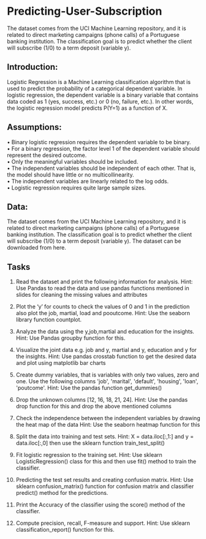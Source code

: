 # Predicting-User-Subscription
The dataset comes from the UCI Machine Learning repository, and it is related to direct marketing campaigns (phone calls) of a Portuguese banking institution. The classification goal is to predict whether the client will subscribe (1/0) to a term deposit (variable y).

## Introduction:
Logistic Regression is a Machine Learning classification algorithm that is used to predict the
probability of a categorical dependent variable. In logistic regression, the dependent variable is
a binary variable that contains data coded as 1 (yes, success, etc.) or 0 (no, failure, etc.). In other
words, the logistic regression model predicts P(Y=1) as a function of X.

## Assumptions:
• Binary logistic regression requires the dependent variable to be binary.<br/>
• For a binary regression, the factor level 1 of the dependent variable should represent the
desired outcome.<br/>
• Only the meaningful variables should be included.<br/>
• The independent variables should be independent of each other. That is, the model
should have little or no multicollinearity.<br/>
• The independent variables are linearly related to the log odds.<br/>
• Logistic regression requires quite large sample sizes.<br/>

## Data:
The dataset comes from the UCI Machine Learning repository, and it is related to direct marketing
campaigns (phone calls) of a Portuguese banking institution. The classification goal is to predict
whether the client will subscribe (1/0) to a term deposit (variable y). The dataset can be
downloaded from here.

## Tasks
1. Read the dataset and print the following information for analysis.
Hint: Use Pandas to read the data and use pandas functions mentioned in slides for cleaning the missing
values and attributes

2. Plot the ‘y’ for counts to check the values of 0 and 1 in the prediction also plot the job, martial,
load and pooutcome.
Hint: Use the seaborn library function countplot.

3. Analyze the data using the y,job,martial and education for the insights.
Hint: Use Pandas groupby function for this.

4. Visualize the joint data e.g. job and y, martial and y, education and y for the insights.
Hint: Use pandas crosstab function to get the desired data and plot using matplotlib bar charts

5. Create dummy variables, that is variables with only two values, zero and one. Use the following
columns 'job', 'marital', 'default', 'housing', 'loan', 'poutcome'.
Hint: Use the pandas function get_dummies()

6. Drop the unknown columns [12, 16, 18, 21, 24].
Hint: Use the pandas drop function for this and drop the above mentioned columns

7. Check the independence between the independent variables by drawing the heat map of the
data
Hint: Use the seaborn heatmap function for this

8. Split the data into training and test sets.
Hint: X = data.iloc[:,1:] and y = data.iloc[:,0] then use the sklearn function train_test_split()

9. Fit logistic regression to the training set.
Hint: Use sklearn LogisticRegression() class for this and then use fit() method to train the
classifier.

10. Predicting the test set results and creating confusion matrix.
Hint: Use sklearn confusion_matrix() function for confusion matrix and classifier predict()
method for the predictions.

11. Print the Accuracy of the classifier using the score() method of the classifier.

12. Compute precision, recall, F-measure and support.
Hint: Use sklearn classification_report() function for this.
